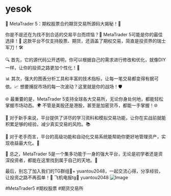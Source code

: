 # yesok
🚀 MetaTrader 5：期权股票合约期货交易所源码大揭秘！🎉

你是不是还在为找不到合适的交易平台而烦恼？🤯 MetaTrader 5可能是你的最佳选择！🎯 这款平台不仅支持股票、期货，还涵盖了期权交易，简直是投资界的瑞士军刀！🛠️

🔍 首先，它的源代码公开透明，你可以根据自己的需求进行修改和优化，就像DIY一样，让你的投资之路更加个性化！🔧

📊 其次，强大的图表分析工具和丰富的技术指标，让每一笔交易都变得有据可依。📈 想要捕捉市场的每一次波动？这里就是你的战场！🛡️

🌐 最重要的是，MetaTrader 5支持全球各大交易所，无论你身处何地，都能轻松掌握市场动态。🌍 不管是美股还是港股，甚至是加密货币，都能一手掌握！🌐

💼 对于新手来说，平台提供了详尽的学习资料和模拟交易功能，让你在实战前就能积累足够的经验，减少真实交易的风险。📚

💸 对于老手而言，平台的高级功能和自动化交易系统能帮助你更好地管理资产，实现收益最大化。🧠

🌈 总之，MetaTrader 5是一个集多功能于一身的强大平台，无论是初学者还是资深投资者，都能在这里找到属于自己的天地。🌟

最后，别忘了加入我们的TG群组💪+ yuantou2048，一起交流心得，分享经验，让投资之路不再孤单！🤝
飞机电报tg👋 yuantou2048  ![Image](https://github.com/user-attachments/assets/7e80daf2-0e6d-4855-a04f-cb78a8938ce0)

#MetaTrader5 #期权股票 #期货交易所
